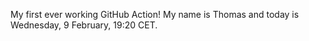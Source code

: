 My first ever working GitHub Action!
My name is Thomas and today is Wednesday, 9 February, 19:20 CET. 
